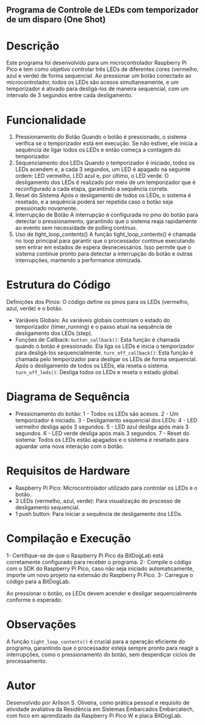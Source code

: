 ## Programa de Controle de LEDs com temporizador de um disparo (One Shot)

# Descrição

Este programa foi desenvolvido para um microcontrolador Raspberry Pi Pico e tem como objetivo controlar três LEDs de diferentes cores (vermelho, azul e verde) de forma sequencial. Ao pressionar um botão conectado ao microcontrolador, todos os LEDs são acesos simultaneamente, e um temporizador é ativado para desligá-los de maneira sequencial, com um intervalo de 3 segundos entre cada desligamento.

# Funcionalidade

1. Pressionamento do Botão
Quando o botão é pressionado, o sistema verifica se o temporizador está em execução. Se não estiver, ele inicia a sequência de ligar todos os LEDs e então começa a contagem do temporizador.
2. Sequenciamento dos LEDs
Quando o temporizador é iniciado, todos os LEDs acendem e, a cada 3 segundos, um LED é apagado na seguinte ordem: LED vermelho, LED azul e, por último, o LED verde.
O desligamento dos LEDs é realizado por meio de um temporizador que é reconfigurado a cada etapa, garantindo a sequência correta.
3. Reset do Sistema
Após o desligamento de todos os LEDs, o sistema é resetado, e a sequência poderá ser repetida caso o botão seja pressionado novamente.
4. Interrupção de Botão
A interrupção é configurada no pino do botão para detectar o pressionamento, garantindo que o sistema reaja rapidamente ao evento sem necessidade de polling contínuo.
5. Uso de tight_loop_contents()
A função tight_loop_contents() é chamada no loop principal para garantir que o processador continue executando sem entrar em estados de espera desnecessários. Isso permite que o sistema continue pronto para detectar a interrupção do botão e outras interrupções, mantendo a performance otimizada.

# Estrutura do Código

Definições dos Pinos: O código define os pinos para os LEDs (vermelho, azul, verde) e o botão.
- Variáveis Globais: As variáveis globais controlam o estado do temporizador (timer_running) e o passo atual na sequência de desligamento dos LEDs (step).
- Funções de Callback:
`button_callback()`: Esta função é chamada quando o botão é pressionado. Ela liga os LEDs e inicia o temporizador para desligá-los sequencialmente.
`turn_off_callback()`: Esta função é chamada pelo temporizador para desligar os LEDs de forma sequencial. Após o desligamento de todos os LEDs, ela reseta o sistema.
`turn_off_leds()`: Desliga todos os LEDs e reseta o estado global.

# Diagrama de Sequência

- Pressionamento do botão:
1 - Todos os LEDs são acesos.
2 - Um temporizador é iniciado.
3 - Desligamento sequencial dos LEDs:
4 - LED vermelho desliga após 3 segundos.
5 - LED azul desliga após mais 3 segundos.
6 - LED verde desliga após mais 3 segundos.
7 - Reset do sistema: Todos os LEDs estão apagados e o sistema é resetado para aguardar uma nova interação com o botão.
  
# Requisitos de Hardware

* Raspberry Pi Pico: Microcontrolador utilizado para controlar os LEDs e o botão.
* 3 LEDs (vermelho, azul, verde): Para visualização do processo de desligamento sequencial.
* 1 push button: Para iniciar a sequência de desligamento dos LEDs.
  
# Compilação e Execução

1- Certifique-se de que o Raspberry Pi Pico da BitDogLab está corretamente configurado para receber o programa.
2- Compile o código com o SDK do Raspberry Pi Pico, caso não seja iniciado automaticamente, importe um novo projeto na extensão do Raspberry Pi Pico.
3- Carregue o código para a BitDogLab.

Ao pressionar o botão, os LEDs devem acender e desligar sequencialmente conforme o esperado.

# Observações
A função `tight_loop_contents()` é crucial para a operação eficiente do programa, garantindo que o processador esteja sempre pronto para reagir a interrupções, como o pressionamento do botão, sem desperdiçar ciclos de processamento.

# Autor

Desenvolvido por Arilson S. Oliveira, como prática pessoal e requisito de atividade avaliativa da Residência em Sistemas Embarcados Embarcatech, com foco em aprendizado da Raspberry Pi Pico W e placa BitDogLab.
